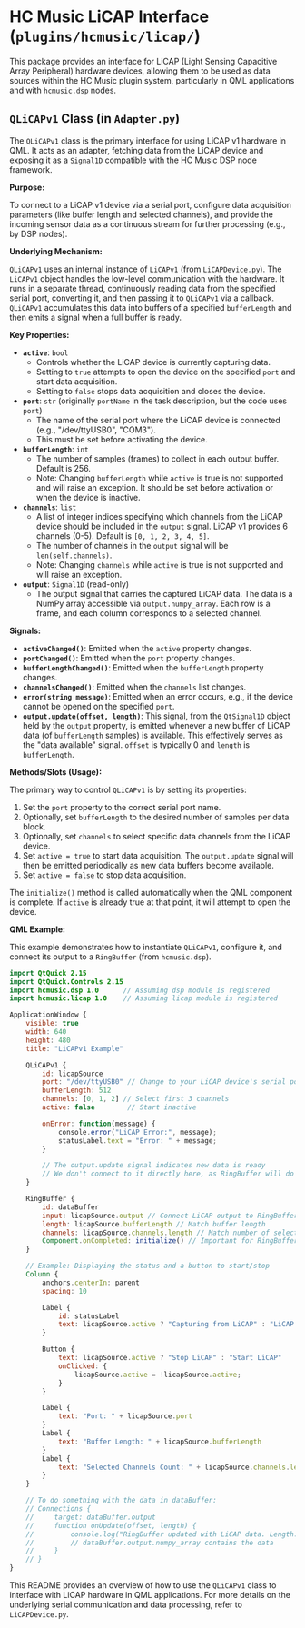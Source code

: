 # HC Music LiCAP Interface (`plugins/hcmusic/licap/`)

This package provides an interface for LiCAP (Light Sensing Capacitive Array Peripheral) hardware devices, allowing them to be used as data sources within the HC Music plugin system, particularly in QML applications and with `hcmusic.dsp` nodes.

## `QLiCAPv1` Class (in `Adapter.py`)

The `QLiCAPv1` class is the primary interface for using LiCAP v1 hardware in QML. It acts as an adapter, fetching data from the LiCAP device and exposing it as a `Signal1D` compatible with the HC Music DSP node framework.

**Purpose:**

To connect to a LiCAP v1 device via a serial port, configure data acquisition parameters (like buffer length and selected channels), and provide the incoming sensor data as a continuous stream for further processing (e.g., by DSP nodes).

**Underlying Mechanism:**

`QLiCAPv1` uses an internal instance of `LiCAPv1` (from `LiCAPDevice.py`). The `LiCAPv1` object handles the low-level communication with the hardware. It runs in a separate thread, continuously reading data from the specified serial port, converting it, and then passing it to `QLiCAPv1` via a callback. `QLiCAPv1` accumulates this data into buffers of a specified `bufferLength` and then emits a signal when a full buffer is ready.

**Key Properties:**

*   **`active`**: `bool`
    *   Controls whether the LiCAP device is currently capturing data.
    *   Setting to `true` attempts to open the device on the specified `port` and start data acquisition.
    *   Setting to `false` stops data acquisition and closes the device.
*   **`port`**: `str` (originally `portName` in the task description, but the code uses `port`)
    *   The name of the serial port where the LiCAP device is connected (e.g., "/dev/ttyUSB0", "COM3").
    *   This must be set before activating the device.
*   **`bufferLength`**: `int`
    *   The number of samples (frames) to collect in each output buffer. Default is 256.
    *   Note: Changing `bufferLength` while `active` is true is not supported and will raise an exception. It should be set before activation or when the device is inactive.
*   **`channels`**: `list`
    *   A list of integer indices specifying which channels from the LiCAP device should be included in the `output` signal. LiCAP v1 provides 6 channels (0-5). Default is `[0, 1, 2, 3, 4, 5]`.
    *   The number of channels in the `output` signal will be `len(self.channels)`.
    *   Note: Changing `channels` while `active` is true is not supported and will raise an exception.
*   **`output`**: `Signal1D` (read-only)
    *   The output signal that carries the captured LiCAP data. The data is a NumPy array accessible via `output.numpy_array`. Each row is a frame, and each column corresponds to a selected channel.

**Signals:**

*   **`activeChanged()`**: Emitted when the `active` property changes.
*   **`portChanged()`**: Emitted when the `port` property changes.
*   **`bufferLengthChanged()`**: Emitted when the `bufferLength` property changes.
*   **`channelsChanged()`**: Emitted when the `channels` list changes.
*   **`error(string message)`**: Emitted when an error occurs, e.g., if the device cannot be opened on the specified `port`.
*   **`output.update(offset, length)`**: This signal, from the `QtSignal1D` object held by the `output` property, is emitted whenever a new buffer of LiCAP data (of `bufferLength` samples) is available. This effectively serves as the "data available" signal. `offset` is typically 0 and `length` is `bufferLength`.

**Methods/Slots (Usage):**

The primary way to control `QLiCAPv1` is by setting its properties:
1.  Set the `port` property to the correct serial port name.
2.  Optionally, set `bufferLength` to the desired number of samples per data block.
3.  Optionally, set `channels` to select specific data channels from the LiCAP device.
4.  Set `active = true` to start data acquisition. The `output.update` signal will then be emitted periodically as new data buffers become available.
5.  Set `active = false` to stop data acquisition.

The `initialize()` method is called automatically when the QML component is complete. If `active` is already true at that point, it will attempt to open the device.

**QML Example:**

This example demonstrates how to instantiate `QLiCAPv1`, configure it, and connect its output to a `RingBuffer` (from `hcmusic.dsp`).

```qml
import QtQuick 2.15
import QtQuick.Controls 2.15
import hcmusic.dsp 1.0      // Assuming dsp module is registered
import hcmusic.licap 1.0    // Assuming licap module is registered

ApplicationWindow {
    visible: true
    width: 640
    height: 480
    title: "LiCAPv1 Example"

    QLiCAPv1 {
        id: licapSource
        port: "/dev/ttyUSB0" // Change to your LiCAP device's serial port
        bufferLength: 512
        channels: [0, 1, 2] // Select first 3 channels
        active: false        // Start inactive

        onError: function(message) {
            console.error("LiCAP Error:", message);
            statusLabel.text = "Error: " + message;
        }

        // The output.update signal indicates new data is ready
        // We don't connect to it directly here, as RingBuffer will do it.
    }

    RingBuffer {
        id: dataBuffer
        input: licapSource.output // Connect LiCAP output to RingBuffer input
        length: licapSource.bufferLength // Match buffer length
        channels: licapSource.channels.length // Match number of selected channels
        Component.onCompleted: initialize() // Important for RingBuffer
    }

    // Example: Displaying the status and a button to start/stop
    Column {
        anchors.centerIn: parent
        spacing: 10

        Label {
            id: statusLabel
            text: licapSource.active ? "Capturing from LiCAP" : "LiCAP Inactive"
        }

        Button {
            text: licapSource.active ? "Stop LiCAP" : "Start LiCAP"
            onClicked: {
                licapSource.active = !licapSource.active;
            }
        }

        Label {
            text: "Port: " + licapSource.port
        }
        Label {
            text: "Buffer Length: " + licapSource.bufferLength
        }
        Label {
            text: "Selected Channels Count: " + licapSource.channels.length
        }
    }

    // To do something with the data in dataBuffer:
    // Connections {
    //     target: dataBuffer.output
    //     function onUpdate(offset, length) {
    //         console.log("RingBuffer updated with LiCAP data. Length:", length);
    //         // dataBuffer.output.numpy_array contains the data
    //     }
    // }
}
```

This README provides an overview of how to use the `QLiCAPv1` class to interface with LiCAP hardware in QML applications. For more details on the underlying serial communication and data processing, refer to `LiCAPDevice.py`.
